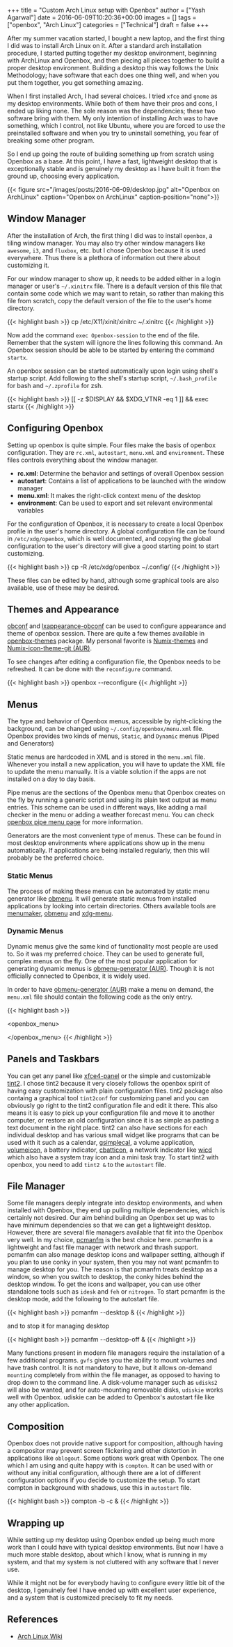 +++
title = "Custom Arch Linux setup with Openbox"
author = ["Yash Agarwal"]
date = 2016-06-09T10:20:36+00:00
images = []
tags = ["openbox", "Arch Linux"]
categories = ["Technical"]
draft = false
+++

After my summer vacation started, I bought a new laptop, and the first thing I did was to install Arch Linux on it. After a standard arch installation procedure, I started putting together my desktop environment, beginning with ArchLinux and Openbox, and then piecing all pieces together to build a proper desktop environment. Building a desktop this way follows the Unix Methodology; have software that each does one thing well, and when you put them together, you get something amazing.

When I first installed Arch, I had several choices. I tried `xfce` and `gnome` as my desktop environments. While both of them have their pros and cons, I ended up liking none. The sole reason was the dependencies; these two software bring with them. My only intention of installing Arch was to have something, which I control, not like Ubuntu, where you are forced to use the preinstalled software and when you try to uninstall something, you fear of breaking some other program.

So I end up going the route of building something up from scratch using Openbox as a base. At this point, I have a fast, lightweight desktop that is exceptionally stable and is genuinely my desktop as I have built it from the ground up, choosing every application.

{{< figure src="/images/posts/2016-06-09/desktop.jpg" alt="Openbox on ArchLinux" caption="Openbox on ArchLinux" caption-position="none">}}


## Window Manager
After the installation of Arch, the first thing I did was to install `openbox`, a tiling window manager. You may also try other window managers like `awesome`, `i3`, and `fluxbox`, etc. but I chose Openbox because it is used everywhere. Thus there is a plethora of information out there about customizing it.

For our window manager to show up, it needs to be added either in a login manager or user's `~/.xinitrx` file. There is a default version of this file that contain some code which we may want to retain, so rather than making this file from scratch, copy the default version of the file to the user's home directory.

{{< highlight bash >}}
cp /etc/X11/xinit/xinitrc ~/.xinitrc
{{< /highlight >}}

Now add the command `exec Openbox-session` to the end of the file. Remember that the system will ignore the lines following this command. An Openbox session should be able to be started by entering the command `startx`.

An openbox session can be started automatically upon login using shell's startup script. Add following to the shell's startup script, `~/.bash_profile` for bash and `~/.zprofile` for zsh.

{{< highlight bash >}}
[[ -z $DISPLAY && $XDG_VTNR -eq 1 ]] && exec startx
{{< /highlight >}}


## Configuring Openbox

Setting up openbox is quite simple. Four files make the basis of openbox configuration. They are `rc.xml`, `autostart`,  `menu.xml` and `environment`. These files controls everything about the window manager.

- **rc.xml**: Determine the behavior and settings of overall Openbox session
- **autostart**: Contains a list of applications to be launched with the window manager
- **menu.xml**: It makes the right-click context menu of the desktop
- **environment**: Can be used to export and set relevant environmental variables

For the configuration of Openbox, it is necessary to create a local Openbox profile in the user's home directory. A global configuration file can be found in `/etc/xdg/openbox`, which is well documented, and copying the global configuration to the user's directory will give a good starting point to start customizing.

{{< highlight bash >}}
cp -R /etc/xdg/openbox ~/.config/
{{< /highlight >}}

These files can be edited by hand, although some graphical tools are also available, use of these may be desired.


## Themes and Appearance

[obconf](https://www.archlinux.org/packages/community/x86_64/obconf) and [lxappearance-obconf](https://www.archlinux.org/packages/community/x86_64/lxappearance-obconf/) can be used to configure appearance and theme of openbox session. There are quite a few themes available in [openbox-themes](https://www.archlinux.org/packages/community/any/openbox-themes/) package. My personal favorite is [Numix-themes](https://www.archlinux.org/packages/community/any/numix-themes/) and [Numix-icon-theme-git (AUR)](https://aur.archlinux.org/packages/numix-icon-theme-git/).

To see changes after editing a configuration file, the Openbox needs to be refreshed. It can be done with the `reconfigure` command.

{{< highlight bash >}}
openbox --reconfigure
{{< /highlight >}}


## Menus

The type and behavior of Openbox menus, accessible by right-clicking the background, can be changed using `~/.config/openbox/menu.xml` file. Openbox provides two kinds of menus, `Static`, and `Dynamic` menus (Piped and Generators)

Static menus are hardcoded in XML and is stored in the `menu.xml` file. Whenever you install a new application, you will have to update the XML file to update the menu manually. It is a viable solution if the apps are not installed on a day to day basis.

Pipe menus are the sections of the Openbox menu that Openbox creates on the fly by running a generic script and using its plain text output as menu entries. This scheme can be used in different ways, like adding a mail checker in the menu or adding a weather forecast menu. You can check [openbox pipe menu page](http://openbox.org/wiki/Openbox:Pipemenus) for more information.

Generators are the most convenient type of menus. These can be found in most desktop environments where applications show up in the menu automatically. If applications are being installed regularly, then this will probably be the preferred choice.


### Static Menus
The process of making these menus can be automated by static menu generator like [obmenu](https://www.archlinux.org/packages/?name=obmenu). It will generate static menus from installed applications by looking into certain directories. Others available tools are [menumaker](https://www.archlinux.org/packages/?name=menumaker), [obmenu](https://www.archlinux.org/packages/?name=obmenu) and [xdg-menu](https://www.archlinux.org/packages/?name=archlinux-xdg-menu).


### Dynamic Menus
Dynamic menus give the same kind of functionality most people are used to. So it was my preferred choice. They can be used to generate full, complex menus on the fly. One of the most popular application for generating dynamic menus is [obmenu-generator (AUR)](https://aur.archlinux.org/packages/obmenu-generator/). Though it is not officially connected to Openbox, it is widely used.

In order to have [obmenu-generator (AUR)](https://aur.archlinux.org/packages/obmenu-generator/) make a menu on demand, the `menu.xml` file should contain the following code as the only entry.

{{< highlight bash >}}
<?xml version="1.0" encoding="UTF-8"?>
<openbox_menu>
    <menu id="root-menu" label="OpenBox 3" execute="/usr/bin/obmenu-generator"></menu>
</openbox_menu>
{{< /highlight >}}


## Panels and Taskbars

You can get any panel like [xfce4-panel](https://www.archlinux.org/packages/extra/i686/xfce4-panel/) or the simple and customizable [tint2](https://www.archlinux.org/packages/?name=tint2). I chose tint2 because it very closely follows the openbox spirit of having easy customization with plain configuration files. tint2 package also containg a graphical tool `tint2conf` for customizing panel and you can obviously go right to the tint2 configuration file and edit it there. This also means it is easy to pick up your configuration file and move it to another computer, or restore an old configuration since it is as simple as pasting a text document in the right place. tint2 can also have sections for each individual desktop and has various small widget like programs that can be used with it such as a calendar, [gsimplecal](https://www.archlinux.org/packages/community/x86_64/gsimplecal/), a volume application, [volumeicon](https://www.archlinux.org/packages/?name=volumeicon), a battery indicator, [cbatticon](https://www.archlinux.org/packages/?name=cbatticon), a network indicator like [wicd](https://www.archlinux.org/packages/extra/any/wicd/) which also have a system tray icon and a mini task tray. To start tint2 with openbox, you need to add `tint2 &` to the `autostart` file.


## File Manager

Some file managers deeply integrate into desktop environments, and when installed with Openbox, they end up pulling multiple dependencies, which is certainly not desired. Our aim behind building an Openbox set up was to have minimum dependencies so that we can get a lightweight desktop. However, there are several file managers available that fit into the Openbox very well. In my choice, [pcmanfm](https://www.archlinux.org/packages/?name=pcmanfm) is the best choice here. pcmanfm is a lightweight and fast file manager with network and thrash support. pcmanfm can also manage desktop icons and wallpaper setting, although if you plan to use conky in your system, then you may not want pcmanfm to manage desktop for you. The reason is that pcmanfm treats desktop as a window, so when you switch to desktop, the conky hides behind the desktop window. To get the icons and wallpaper, you can use other standalone tools such as `idesk` and `feh` or `nitrogen`.
To start pcmanfm is the desktop mode, add the following to the autostart file.

{{< highlight bash >}}
pcmanfm --desktop &
{{< /highlight >}}

and to stop it for managing desktop

{{< highlight bash >}}
pcmanfm --desktop-off &
{{< /highlight >}}

Many functions present in modern file managers require the installation of a few additional programs. `gvfs` gives you the ability to mount volumes and have trash control. It is not mandatory to have, but it allows on-demand `mounting` completely from within the file manager, as opposed to having to drop down to the command line. A disk-volume manager such as `udisks2` will also be wanted, and for auto-mounting removable disks, `udiskie` works well with Openbox. udiskie can be added to Openbox's autostart file like any other application.


## Composition

Openbox does not provide native support for composition, although having a compositor may prevent screen flickering and other distortion in applications like `oblogout`. Some options work great with Openbox. The one which I am using and quite happy with is `compton`. It can be used with or without any initial configuration, although there are a lot of different configuration options if you decide to customize the setup. To start compton in background with shadows, use this in `autostart` file.

{{< highlight bash >}}
compton -b -c &
{{< /highlight >}}


## Wrapping up

While setting up my desktop using Openbox ended up being much more work than I could have with typical desktop environments. But now I have a much more stable desktop, about which I know, what is running in my system, and that my system is not cluttered with any software that I never use.

While it might not be for everybody having to configure every little bit of the desktop, I genuinely feel I have ended up with excellent user experience, and a system that is customized precisely to fit my needs.

## References

- [Arch Linux Wiki](https://wiki.archlinux.org/)
